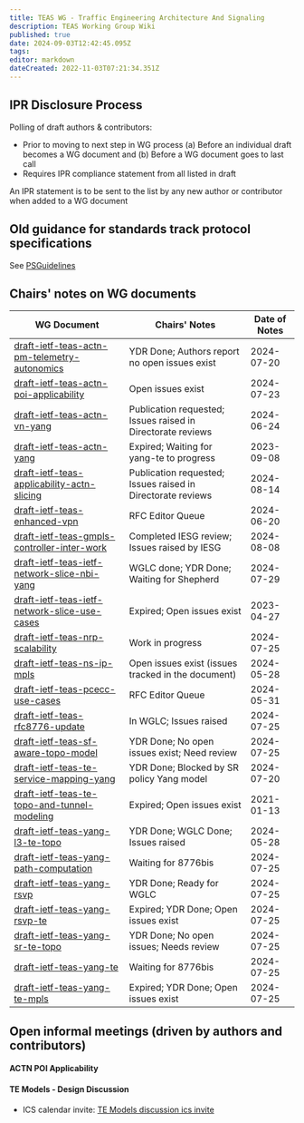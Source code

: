 ```yaml
---
title: TEAS WG - Traffic Engineering Architecture And Signaling
description: TEAS Working Group Wiki
published: true
date: 2024-09-03T12:42:45.095Z
tags: 
editor: markdown
dateCreated: 2022-11-03T07:21:34.351Z
---
```


## IPR Disclosure Process

Polling of draft authors & contributors:
  - Prior to moving to next step in WG process
    (a) Before an individual draft becomes a WG document and
    (b) Before a WG document goes to last call
  - Requires IPR compliance statement from all listed in draft
 
An IPR statement is to be sent to the list by any new author or contributor when added to a WG document

## Old guidance for standards track protocol specifications
See [PSGuidelines](/group/teas/PSGuidelines)

## Chairs' notes on WG documents

| WG Document                                      | Chairs' Notes                                      | Date of Notes
|--------------------------------------------------|----------------------------------------------------|---------------------------------
| [draft-ietf-teas-actn-pm-telemetry-autonomics](https://datatracker.ietf.org/doc/draft-ietf-teas-actn-pm-telemetry-autonomics/)  | YDR Done;  Authors report no open issues exist | 2024-07-20
| [draft-ietf-teas-actn-poi-applicability](https://datatracker.ietf.org/doc/draft-ietf-teas-actn-poi-applicability/)    | Open issues exist| 2024-07-23
| [draft-ietf-teas-actn-vn-yang](https://datatracker.ietf.org/doc/draft-ietf-teas-actn-vn-yang/)                  | Publication requested; Issues raised in Directorate reviews| 2024-06-24
| [draft-ietf-teas-actn-yang](https://datatracker.ietf.org/doc/draft-ietf-teas-actn-yang/)  | Expired; Waiting for yang-te to progress| 2023-09-08
| [draft-ietf-teas-applicability-actn-slicing](https://datatracker.ietf.org/doc/draft-ietf-teas-applicability-actn-slicing/)    | Publication requested; Issues raised in Directorate reviews| 2024-08-14
| [draft-ietf-teas-enhanced-vpn](https://datatracker.ietf.org/doc/draft-ietf-teas-enhanced-vpn/)    | RFC Editor Queue| 2024-06-20
| [draft-ietf-teas-gmpls-controller-inter-work](https://datatracker.ietf.org/doc/draft-ietf-teas-gmpls-controller-inter-work/)    | Completed IESG review; Issues raised by IESG| 2024-08-08
| [draft-ietf-teas-ietf-network-slice-nbi-yang](https://datatracker.ietf.org/doc/draft-ietf-teas-ietf-network-slice-nbi-yang/)    | WGLC done; YDR Done; Waiting for Shepherd| 2024-07-29
| [draft-ietf-teas-ietf-network-slice-use-cases](https://datatracker.ietf.org/doc/draft-ietf-teas-ietf-network-slice-use-cases/)  | Expired; Open issues exist| 2023-04-27
| [draft-ietf-teas-nrp-scalability](https://datatracker.ietf.org/doc/draft-ietf-teas-nrp-scalability/)                | Work in progress| 2024-07-25
| [draft-ietf-teas-ns-ip-mpls](https://datatracker.ietf.org/doc/draft-ietf-teas-ns-ip-mpls/)                    | Open issues exist (issues tracked in the document)| 2024-05-28
| [draft-ietf-teas-pcecc-use-cases](https://datatracker.ietf.org/doc/draft-ietf-teas-pcecc-use-cases/)                | RFC Editor Queue| 2024-05-31
| [draft-ietf-teas-rfc8776-update](https://datatracker.ietf.org/doc/draft-ietf-teas-rfc8776-update/)                | In WGLC; Issues raised| 2024-07-25
| [draft-ietf-teas-sf-aware-topo-model](https://datatracker.ietf.org/doc/draft-ietf-teas-sf-aware-topo-model/)            | YDR Done; No open issues exist; Need review| 2024-07-25
| [draft-ietf-teas-te-service-mapping-yang](https://datatracker.ietf.org/doc/draft-ietf-teas-te-service-mapping-yang/)        | YDR Done; Blocked by SR policy Yang model| 2024-07-20
| [draft-ietf-teas-te-topo-and-tunnel-modeling](https://datatracker.ietf.org/doc/draft-ietf-teas-te-topo-and-tunnel-modeling/)    | Expired; Open issues exist| 2021-01-13
| [draft-ietf-teas-yang-l3-te-topo](https://datatracker.ietf.org/doc/draft-ietf-teas-yang-l3-te-topo/)                | YDR Done; WGLC Done; Issues raised| 2024-05-28
| [draft-ietf-teas-yang-path-computation](https://datatracker.ietf.org/doc/draft-ietf-teas-yang-path-computation/)          | Waiting for 8776bis| 2024-07-25
| [draft-ietf-teas-yang-rsvp](https://datatracker.ietf.org/doc/draft-ietf-teas-yang-rsvp/)     | YDR Done; Ready for WGLC| 2024-07-25
| [draft-ietf-teas-yang-rsvp-te](https://datatracker.ietf.org/doc/draft-ietf-teas-yang-rsvp-te/)       | Expired; YDR Done; Open issues exist| 2024-07-25 
| [draft-ietf-teas-yang-sr-te-topo](https://datatracker.ietf.org/doc/draft-ietf-teas-yang-sr-te-topo/)     | YDR Done; No open issues; Needs review| 2024-07-25 
| [draft-ietf-teas-yang-te](https://datatracker.ietf.org/doc/draft-ietf-teas-yang-te/)   | Waiting for 8776bis| 2024-07-25
| [draft-ietf-teas-yang-te-mpls](https://datatracker.ietf.org/doc/draft-ietf-teas-yang-te-mpls/)       | Expired; YDR Done; Open issues exist| 2024-07-25


## Open informal meetings (driven by authors and contributors)

 #### ACTN POI Applicability
 #### TE Models - Design Discussion
  * ICS calendar invite: [TE Models discussion ics invite](https://mailarchive.ietf.org/arch/msg/teas/xKm4Q0KZaPtwtZawSWcL75UnNrg/5/) 
